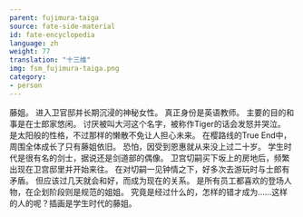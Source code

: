 ```yaml
---
parent: fujimura-taiga
source: fate-side-material
id: fate-encyclopedia
language: zh
weight: 77
translation: "十三维"
img: fsm_fujimura-taiga.png
category:
- person
---
```


藤姐。
进入卫官邸并长期沉浸的神秘女性。
真正身份是英语教师。
主要的目的和事是在士郎家悠闲。
讨厌被叫大河这个名字，被称作Tiger的话会发怒并哭泣。
是太阳般的性格，不过那样的懒散不免让人担心未来。
在樱路线的True End中，周围全体成长了只有藤姐依旧。
恐怕，因受到恩惠就从来没上过二十岁。
学生时代是很有名的剑士，据说还是剑道部的偶像。
卫宫切嗣买下坂上的房地后，频繁出现在卫宫邸里并开始来往。
在对切嗣一见钟情之下，好多次去游玩时与士郎有矛盾。
但应该过几天就会和好，而成为现在的关系。
是所有员工都喜欢的登场人物，在企划阶段则是规范的姐姐。
究竟是经过什么的，怎样的错才成为……这样的人的呢？插画是学生时代的藤姐。
